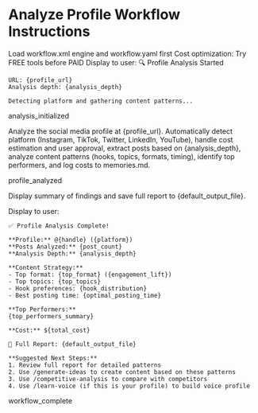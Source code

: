 # Analyze Profile Workflow Instructions

<workflow>
<critical>Load workflow.xml engine and workflow.yaml first</critical>
<critical>Cost optimization: Try FREE tools before PAID</critical>

<step n="1" goal="Initialize profile analysis">
  <action>Display to user:
    🔍 Profile Analysis Started

    URL: {profile_url}
    Analysis depth: {analysis_depth}

    Detecting platform and gathering content patterns...

  </action>

<template-output>analysis_initialized</template-output>
</step>

<step n="2" goal="Analyze profile across any platform">
  <action>Analyze the social media profile at {profile_url}. Automatically detect platform (Instagram, TikTok, Twitter, LinkedIn, YouTube), handle cost estimation and user approval, extract posts based on {analysis_depth}, analyze content patterns (hooks, topics, formats, timing), identify top performers, and log costs to memories.md.</action>
  <!-- Claude invokes profile-analysis Skill automatically -->
  <!-- Skill handles: platform detection, actor selection, cost approval, scraping, pattern analysis, cost logging -->

<template-output>profile_analyzed</template-output>
</step>

<step n="3" goal="Present analysis results">
  <action>Display summary of findings and save full report to {default_output_file}.</action>

<action>Display to user:

    ✅ Profile Analysis Complete!

    **Profile:** @{handle} ({platform})
    **Posts Analyzed:** {post_count}
    **Analysis Depth:** {analysis_depth}

    **Content Strategy:**
    - Top format: {top_format} ({engagement_lift})
    - Top topics: {top_topics}
    - Hook preferences: {hook_distribution}
    - Best posting time: {optimal_posting_time}

    **Top Performers:**
    {top_performers_summary}

    **Cost:** ${total_cost}

    📄 Full Report: {default_output_file}

    **Suggested Next Steps:**
    1. Review full report for detailed patterns
    2. Use /generate-ideas to create content based on these patterns
    3. Use /competitive-analysis to compare with competitors
    4. Use /learn-voice (if this is your profile) to build voice profile

  </action>

<template-output>workflow_complete</template-output>
</step>

</workflow>
